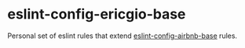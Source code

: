 # eslint-config-ericgio-base

Personal set of eslint rules that extend [eslint-config-airbnb-base](https://www.npmjs.com/package/eslint-config-airbnb-base) rules.
